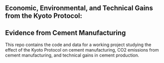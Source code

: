 ## Economic, Environmental, and Technical Gains from the Kyoto Protocol:
## Evidence from Cement Manufacturing

This repo contains the code and data for a working project studying the effect of the Kyoto Protocol on cement manufacturing, CO2 emissions from cement manufacturing, and technical gains in cement production.
